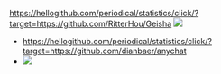 https://hellogithub.com/periodical/statistics/click/?target=https://github.com/RitterHou/Geisha
![](https://s3.bmp.ovh/imgs/2022/09/22/18d24053c8fe8e40.png)

- https://hellogithub.com/periodical/statistics/click/?target=https://github.com/dianbaer/anychat
- ![](https://s3.bmp.ovh/imgs/2022/09/22/c419708e797e87bb.png)

